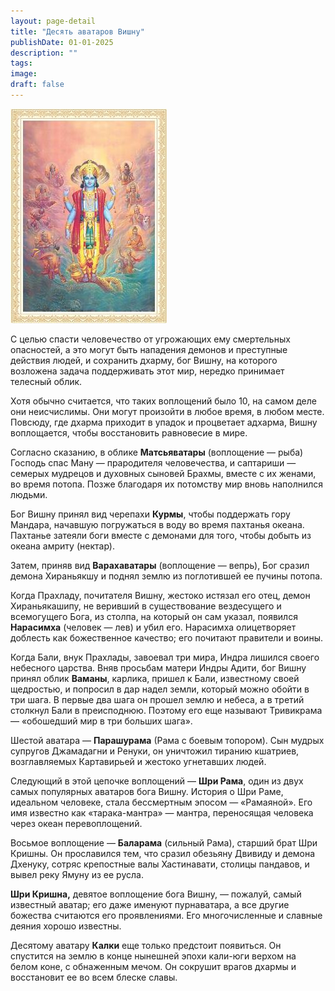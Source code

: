 ```yaml
---
layout: page-detail
title: "Десять аватаров Вишну"
publishDate: 01-01-2025
description: ""
tags:
image:
draft: false
---
```


![Десять аватаров Вишну](/upload/iblock/58e/58e2cee8b2a0f09b70606705a266451e.jpg "Десять аватаров Вишну") 

 С целью спасти человечество от угрожающих ему смертельных опасностей, а это могут быть нападения демонов и преступные действия людей, и сохранить дхарму, бог Вишну, на которого возложена задача поддерживать этот мир, нередко принимает телесный облик.

 Хотя обычно считается, что таких воплощений было 10, на самом деле они неисчислимы. Они могут произойти в любое время, в любом месте. Повсюду, где дхарма приходит в упадок и процветает адхарма, Вишну воплощается, чтобы восстановить равнове­сие в мире.

 Согласно сказанию, в облике **Матсьяватары** (во­площение — рыба) Господь спас Ману — прародите­ля человечества, и саптариши — семерых мудрецов и духовных сыновей Брахмы, вместе с их женами, во время потопа. Позже благодаря их потомству мир вновь наполнился людьми.

 Бог Вишну принял вид черепахи **Курмы**, чтобы поддержать гору Мандара, начавшую погружаться в воду во время пахтанья океана. Пахтанье затеяли боги вместе с демонами для того, чтобы добыть из океана амриту (нектар).

 Затем, приняв вид **Варахаватары** (воплоще­ние — вепрь), Бог сразил демона Хираньякшу и под­нял землю из поглотившей ее пучины потопа.

 Когда Прахладу, почитателя Вишну, жестоко ис­тязал его отец, демон Хираньякашипу, не верив­ший в существование вездесущего и всемогущего Бога, из столпа, на который он сам указал, появился **Нарасимха**  (человек — лев) и убил его. Нарасимха олицетворяет доблесть как божественное качество; его почитают правители и воины.

 Когда Бали, внук Прахлады, завоевал три мира, Индра лишился своего небесного царства. Вняв просьбам матери Индры Адити, бог Вишну принял облик **Ваманы**, карлика, пришел к Бали, известному своей щедростью, и попросил в дар надел земли, ко­торый можно обойти в три шага. В первые два шага он прошел землю и небеса, а в третий столкнул Бали в преисподнюю. Поэтому его еще называют Триви­крама — «обошедший мир в три больших шага».

 Шестой аватара — **Парашурама** (Рама с боевым то­пором). Сын мудрых супругов Джамадагни и Ренуки, он уничтожил тиранию кшатриев, возглавляемых Картавирьей и жестоко угнетавших людей.

 Следующий в этой цепочке воплощений — **Шри Рама**, один из двух самых популярных аватаров бога Вишну. История о Шри Раме, идеальном человеке, стала бессмертным эпосом — «Рамаяной». Его имя известно как «тарака-мантра» — мантра, перенося­щая человека через океан перевоплощений.

 Восьмое воплощение — **Баларама** (сильный Рама), старший брат Шри Кришны. Он прославился тем, что сразил обезьяну Двивиду и демона Дхенуку, сотряс крепостные валы Хастинавати, столицы пандавов, и вывел реку Ямуну из ее русла.

**Шри Кришна,**  девятое воплощение бога Вишну, — пожалуй, самый известный аватар; его даже имену­ют пурнаватара, а все другие божества считаются его проявлениями. Его многочисленные и славные деяния хорошо известны.

 Десятому аватару **Калки** еще только предстоит появиться. Он спустится на землю в конце нынешней эпохи кали-юги верхом на белом коне, с обнаженным мечом. Он сокрушит врагов дхармы и восстановит ее во всем блеске славы.
  
  
